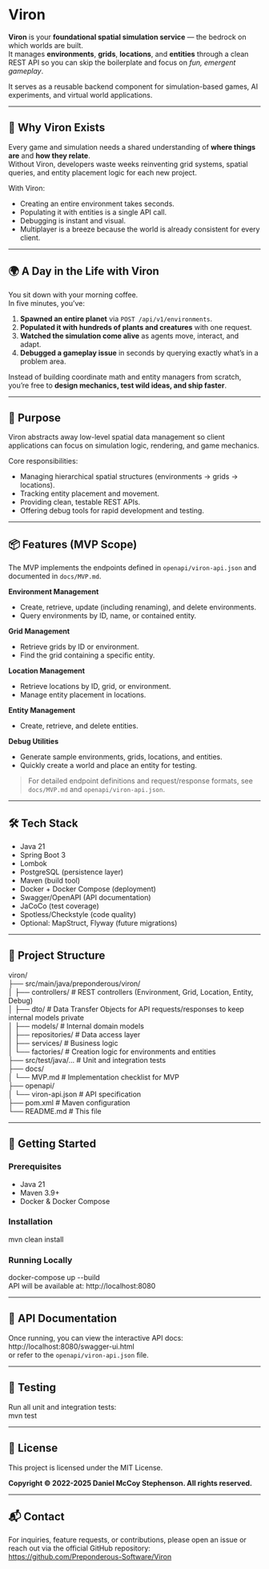 # Viron

**Viron** is your **foundational spatial simulation service** — the bedrock on which worlds are built.  
It manages **environments**, **grids**, **locations**, and **entities** through a clean REST API so you can skip the boilerplate and focus on *fun, emergent gameplay*.  

It serves as a reusable backend component for simulation-based games, AI experiments, and virtual world applications.

---

## 🚀 Why Viron Exists

Every game and simulation needs a shared understanding of **where things are** and **how they relate**.  
Without Viron, developers waste weeks reinventing grid systems, spatial queries, and entity placement logic for each new project.  

With Viron:
- Creating an entire environment takes seconds.
- Populating it with entities is a single API call.
- Debugging is instant and visual.
- Multiplayer is a breeze because the world is already consistent for every client.

---

## 🌍 A Day in the Life with Viron

You sit down with your morning coffee.  
In five minutes, you’ve:
1. **Spawned an entire planet** via `POST /api/v1/environments`.  
2. **Populated it with hundreds of plants and creatures** with one request.  
3. **Watched the simulation come alive** as agents move, interact, and adapt.  
4. **Debugged a gameplay issue** in seconds by querying exactly what’s in a problem area.  

Instead of building coordinate math and entity managers from scratch, you’re free to **design mechanics, test wild ideas, and ship faster**.  

---

## 🎯 Purpose

Viron abstracts away low-level spatial data management so client applications can focus on simulation logic, rendering, and game mechanics.

Core responsibilities:
- Managing hierarchical spatial structures (environments → grids → locations).
- Tracking entity placement and movement.
- Providing clean, testable REST APIs.
- Offering debug tools for rapid development and testing.

---

## 📦 Features (MVP Scope)

The MVP implements the endpoints defined in `openapi/viron-api.json` and documented in `docs/MVP.md`.

**Environment Management**
- Create, retrieve, update (including renaming), and delete environments.
- Query environments by ID, name, or contained entity.

**Grid Management**
- Retrieve grids by ID or environment.
- Find the grid containing a specific entity.

**Location Management**
- Retrieve locations by ID, grid, or environment.
- Manage entity placement in locations.

**Entity Management**
- Create, retrieve, and delete entities.

**Debug Utilities**
- Generate sample environments, grids, locations, and entities.
- Quickly create a world and place an entity for testing.

> For detailed endpoint definitions and request/response formats, see `docs/MVP.md` and `openapi/viron-api.json`.

---

## 🛠 Tech Stack

- Java 21
- Spring Boot 3
- Lombok
- PostgreSQL (persistence layer)
- Maven (build tool)
- Docker + Docker Compose (deployment)
- Swagger/OpenAPI (API documentation)
- JaCoCo (test coverage)
- Spotless/Checkstyle (code quality)
- Optional: MapStruct, Flyway (future migrations)

---

## 📂 Project Structure

viron/  
 ├── src/main/java/preponderous/viron/  
 │    ├── controllers/       # REST controllers (Environment, Grid, Location, Entity, Debug)  
 │    ├── dto/               # Data Transfer Objects for API requests/responses to keep internal models private  
 │    ├── models/            # Internal domain models  
 │    ├── repositories/      # Data access layer  
 │    ├── services/          # Business logic  
 │    └── factories/         # Creation logic for environments and entities  
 ├── src/test/java/...       # Unit and integration tests  
 ├── docs/  
 │    └── MVP.md             # Implementation checklist for MVP  
 ├── openapi/  
 │    └── viron-api.json     # API specification  
 ├── pom.xml                 # Maven configuration  
 └── README.md               # This file  

---

## 🚀 Getting Started

### Prerequisites
- Java 21
- Maven 3.9+
- Docker & Docker Compose

### Installation
mvn clean install

### Running Locally
docker-compose up --build  
API will be available at: http://localhost:8080

---

## 📜 API Documentation

Once running, you can view the interactive API docs:  
http://localhost:8080/swagger-ui.html  
or refer to the `openapi/viron-api.json` file.

---

## 🧪 Testing

Run all unit and integration tests:  
mvn test

---

## 📄 License

This project is licensed under the MIT License.  

**Copyright © 2022-2025 Daniel McCoy Stephenson. All rights reserved.**

---

## 📬 Contact

For inquiries, feature requests, or contributions, please open an issue or reach out via the official GitHub repository:  
https://github.com/Preponderous-Software/Viron 
